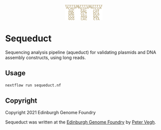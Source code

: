 <p align="center">
<img alt="Sequeduct logo" title="Sequeduct" src="images/logo.png" width="120">
</p>


# Sequeduct

Sequencing analysis pipeline (aqueduct) for validating plasmids and DNA assembly constructs, using long reads.


## Usage

```bash
nextflow run sequeduct.nf
```


## Copyright

Copyright 2021 Edinburgh Genome Foundry

Sequeduct was written at the [Edinburgh Genome Foundry](https://edinburgh-genome-foundry.github.io/)
by [Peter Vegh](https://github.com/veghp).
